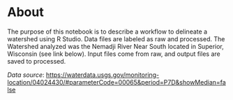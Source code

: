# About
The purpose of this notebook is to describe a workflow to delineate a watershed using R Studio. Data files are labeled as raw and processed. The Watershed analyzed was the Nemadji River Near South located in Superior, Wisconsin (see link below). Input files come from raw, and output files are saved to processed. 

*Data source*: https://waterdata.usgs.gov/monitoring-location/04024430/#parameterCode=00065&period=P7D&showMedian=false
